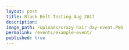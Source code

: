 ```yaml
---
layout: post
title: Black Belt Testing Aug 2017
description:
image_path: /uploads/crazy-hair-day-event.PNG
permalink: /events/example-event/
published: true
---
```

